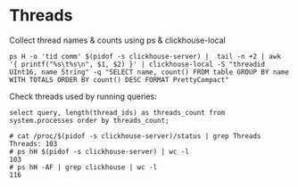 # Threads

Collect thread names & counts using ps & clickhouse-local

```text
ps H -o 'tid comm' $(pidof -s clickhouse-server) |  tail -n +2 | awk '{ printf("%s\t%s\n", $1, $2) }' | clickhouse-local -S "threadid UInt16, name String" -q "SELECT name, count() FROM table GROUP BY name WITH TOTALS ORDER BY count() DESC FORMAT PrettyCompact"
```

Check threads used by running queries:

```text
select query, length(thread_ids) as threads_count from system.processes order by threads_count;
```

```text
# cat /proc/$(pidof -s clickhouse-server)/status | grep Threads
Threads: 103
# ps hH $(pidof -s clickhouse-server) | wc -l
103
# ps hH -AF | grep clickhouse | wc -l
116
```



